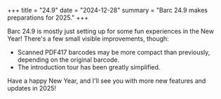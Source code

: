 +++
title = "24.9"
date = "2024-12-28"
summary = "Barc 24.9 makes preparations for 2025."
+++

Barc 24.9 is mostly just setting up for some fun experiences in the New Year! There's a few small visible improvements, though:

- Scanned PDF417 barcodes may be more compact than previously, depending on the original barcode.
- The introduction tour has been greatly simplified.

Have a happy New Year, and I'll see you with more new features and updates in 2025!
